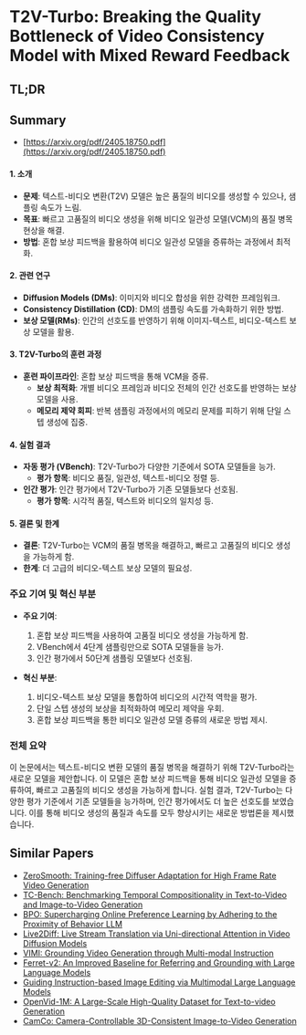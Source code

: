 # T2V-Turbo: Breaking the Quality Bottleneck of Video Consistency Model with Mixed Reward Feedback
## TL;DR
## Summary
- [https://arxiv.org/pdf/2405.18750.pdf](https://arxiv.org/pdf/2405.18750.pdf)

#### 1. 소개

- **문제**: 텍스트-비디오 변환(T2V) 모델은 높은 품질의 비디오를 생성할 수 있으나, 샘플링 속도가 느림.
- **목표**: 빠르고 고품질의 비디오 생성을 위해 비디오 일관성 모델(VCM)의 품질 병목 현상을 해결.
- **방법**: 혼합 보상 피드백을 활용하여 비디오 일관성 모델을 증류하는 과정에서 최적화.

#### 2. 관련 연구

- **Diffusion Models (DMs)**: 이미지와 비디오 합성을 위한 강력한 프레임워크.
- **Consistency Distillation (CD)**: DM의 샘플링 속도를 가속화하기 위한 방법.
- **보상 모델(RMs)**: 인간의 선호도를 반영하기 위해 이미지-텍스트, 비디오-텍스트 보상 모델을 활용.

#### 3. T2V-Turbo의 훈련 과정

- **훈련 파이프라인**: 혼합 보상 피드백을 통해 VCM을 증류.
  - **보상 최적화**: 개별 비디오 프레임과 비디오 전체의 인간 선호도를 반영하는 보상 모델을 사용.
  - **메모리 제약 회피**: 반복 샘플링 과정에서의 메모리 문제를 피하기 위해 단일 스텝 생성에 집중.

#### 4. 실험 결과

- **자동 평가 (VBench)**: T2V-Turbo가 다양한 기준에서 SOTA 모델들을 능가.
  - **평가 항목**: 비디오 품질, 일관성, 텍스트-비디오 정렬 등.
- **인간 평가**: 인간 평가에서 T2V-Turbo가 기존 모델들보다 선호됨.
  - **평가 항목**: 시각적 품질, 텍스트와 비디오의 일치성 등.

#### 5. 결론 및 한계

- **결론**: T2V-Turbo는 VCM의 품질 병목을 해결하고, 빠르고 고품질의 비디오 생성을 가능하게 함.
- **한계**: 더 고급의 비디오-텍스트 보상 모델의 필요성.

### 주요 기여 및 혁신 부분

- **주요 기여**:
  1. 혼합 보상 피드백을 사용하여 고품질 비디오 생성을 가능하게 함.
  2. VBench에서 4단계 샘플링만으로 SOTA 모델들을 능가.
  3. 인간 평가에서 50단계 샘플링 모델보다 선호됨.

- **혁신 부분**:
  1. 비디오-텍스트 보상 모델을 통합하여 비디오의 시간적 역학을 평가.
  2. 단일 스텝 생성의 보상을 최적화하여 메모리 제약을 우회.
  3. 혼합 보상 피드백을 통한 비디오 일관성 모델 증류의 새로운 방법 제시.

### 전체 요약

이 논문에서는 텍스트-비디오 변환 모델의 품질 병목을 해결하기 위해 T2V-Turbo라는 새로운 모델을 제안합니다. 이 모델은 혼합 보상 피드백을 통해 비디오 일관성 모델을 증류하여, 빠르고 고품질의 비디오 생성을 가능하게 합니다. 실험 결과, T2V-Turbo는 다양한 평가 기준에서 기존 모델들을 능가하며, 인간 평가에서도 더 높은 선호도를 보였습니다. 이를 통해 비디오 생성의 품질과 속도를 모두 향상시키는 새로운 방법론을 제시했습니다.

## Similar Papers
- [ZeroSmooth: Training-free Diffuser Adaptation for High Frame Rate Video Generation](2406.00908.md)
- [TC-Bench: Benchmarking Temporal Compositionality in Text-to-Video and Image-to-Video Generation](2406.08656.md)
- [BPO: Supercharging Online Preference Learning by Adhering to the Proximity of Behavior LLM](2406.12168.md)
- [Live2Diff: Live Stream Translation via Uni-directional Attention in Video Diffusion Models](2407.08701.md)
- [VIMI: Grounding Video Generation through Multi-modal Instruction](2407.06304.md)
- [Ferret-v2: An Improved Baseline for Referring and Grounding with Large Language Models](2404.07973.md)
- [Guiding Instruction-based Image Editing via Multimodal Large Language Models](2309.17102.md)
- [OpenVid-1M: A Large-Scale High-Quality Dataset for Text-to-video Generation](2407.02371.md)
- [CamCo: Camera-Controllable 3D-Consistent Image-to-Video Generation](2406.02509.md)
